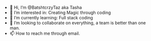 - 👋 Hi, I’m @BatshtcrzyTaz aka Tasha
- 👀 I’m interested in: Creating Magic through coding
- 🌱 I’m currently learning: Full stack coding
- 💞️ I’m looking to collaborate on everything, a team is better than one man.
- 📫 How to reach me through email.

<!---
BatshtcrzyTaz/BatshtcrzyTaz is a ✨ special ✨ repository because its `README.md` (this file) appears on your GitHub profile.
You can click the Preview link to take a look at your changes.
--->
